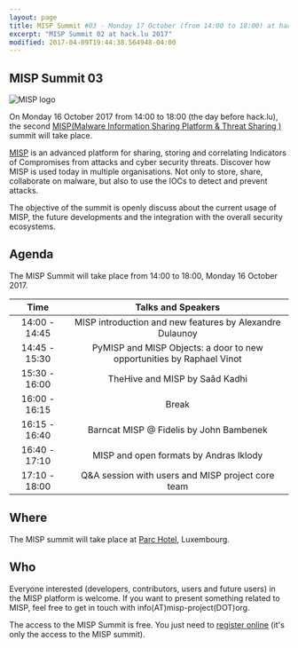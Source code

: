 ```yaml
---
layout: page
title: MISP Summit #03 - Monday 17 October (from 14:00 to 18:00) at hack.lu 2017
excerpt: "MISP Summit 02 at hack.lu 2017"
modified: 2017-04-09T19:44:38.564948-04:00
---
```



MISP Summit 03
--------------

![MISP logo](https://raw.githubusercontent.com/MISP/MISP/2.4/INSTALL/logos/misp-logo.png)

On Monday 16 October 2017 from 14:00 to 18:00 (the day before hack.lu), the second [MISP(Malware Information Sharing Platform & Threat Sharing
)](http://www.misp-project.org/) summit will take place.


[MISP](http://www.misp-project.org/) is an advanced platform for sharing, storing and correlating Indicators of Compromises from attacks and cyber security threats.
Discover how MISP is used today in multiple organisations. Not only to store, share, collaborate on malware, but also to use the IOCs to detect and prevent attacks.

The objective of the summit is openly discuss about the current usage of MISP, the future developments and the integration with the overall security ecosystems.

Agenda
------

The MISP Summit will take place from 14:00 to 18:00, Monday 16 October 2017.

| Time | Talks and Speakers |
|:---------:|:------------------:|
|14:00 - 14:45|MISP introduction and new features by Alexandre Dulaunoy|
|14:45 - 15:30|PyMISP and MISP Objects: a door to new opportunities by Raphael Vinot|
|15:30 - 16:00|TheHive and MISP by Saâd Kadhi|
|16:00 - 16:15|Break|
|16:15 - 16:40|Barncat MISP @ Fidelis by John Bambenek|
|16:40 - 17:10|MISP and open formats by Andras Iklody|
|17:10 - 18:00|Q&A session with users and MISP project core team|


Where
-----

The MISP summit will take place at [Parc Hotel](http://www.parc-hotel.lu/), Luxembourg.

Who
---

Everyone interested (developers, contributors, users and future users) in the MISP platform is welcome. If you want to present something related to MISP, feel free to get in touch with info(AT)misp-project(DOT)org.

The access to the MISP Summit is free. You just need to [register online](https://www.eventbrite.com/e/misp-summit-iii-tickets-34789249582) (it's only the access to the MISP summit).

